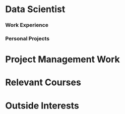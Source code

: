 # Data Scientist

### Work Experience


### Personal Projects


# Project Management Work


# Relevant Courses


# Outside Interests
